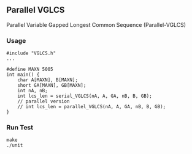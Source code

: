 ## Parallel VGLCS ##

Parallel Variable Gapped Longest Common Sequence (Parallel-VGLCS)

### Usage ###

```
#include "VGLCS.h"
...

#define MAXN 5005
int main() {
	char A[MAXN], B[MAXN];
    short GA[MAXN], GB[MAXN];
    int nA, nB;
	int lcs_len = serial_VGLCS(nA, A, GA, nB, B, GB);
	// parallel version
	// int lcs_len = parallel_VGLCS(nA, A, GA, nB, B, GB);
}
```

### Run Test ###

```
make
./unit
```
